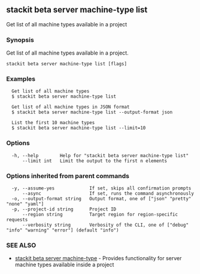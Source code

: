 ## stackit beta server machine-type list

Get list of all machine types available in a project

### Synopsis

Get list of all machine types available in a project.

```
stackit beta server machine-type list [flags]
```

### Examples

```
  Get list of all machine types
  $ stackit beta server machine-type list

  Get list of all machine types in JSON format
  $ stackit beta server machine-type list --output-format json

  List the first 10 machine types
  $ stackit beta server machine-type list --limit=10
```

### Options

```
  -h, --help        Help for "stackit beta server machine-type list"
      --limit int   Limit the output to the first n elements
```

### Options inherited from parent commands

```
  -y, --assume-yes             If set, skips all confirmation prompts
      --async                  If set, runs the command asynchronously
  -o, --output-format string   Output format, one of ["json" "pretty" "none" "yaml"]
  -p, --project-id string      Project ID
      --region string          Target region for region-specific requests
      --verbosity string       Verbosity of the CLI, one of ["debug" "info" "warning" "error"] (default "info")
```

### SEE ALSO

* [stackit beta server machine-type](./stackit_beta_server_machine-type.md)	 - Provides functionality for server machine types available inside a project

